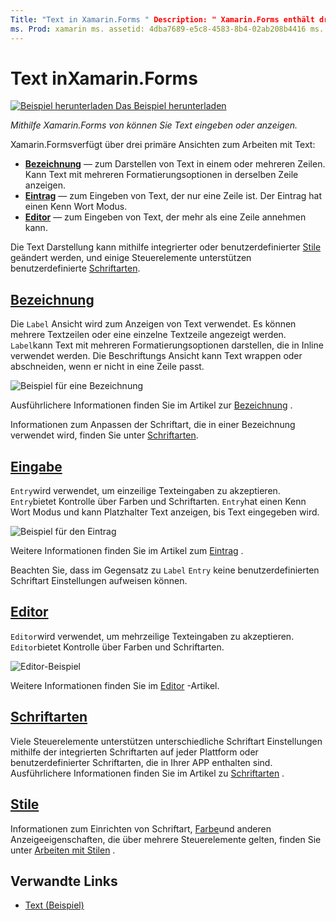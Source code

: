 ```yaml
---
Title: "Text in Xamarin.Forms " Description: " Xamarin.Forms enthält drei primäre Ansichten zum Arbeiten mit Text. in diesem Artikel wird erläutert, wie Sie diese zum eingeben und Anzeigen von Text in Xamarin.Forms Anwendungen verwenden.
ms. Prod: xamarin ms. assetid: 4dba7689-e5c8-4583-8b4-02ab208b4416 ms. Technology: xamarin-Forms Author: davidbritch ms. Author: dabritch ms. Date: 10/26/2018 NO-LOC: [ Xamarin.Forms , Xamarin.Essentials ]
---
```


# <a name="text-in-xamarinforms"></a>Text inXamarin.Forms

[![Beispiel herunterladen](~/media/shared/download.png) Das Beispiel herunterladen](https://docs.microsoft.com/samples/xamarin/xamarin-forms-samples/userinterface-text)

_Mithilfe Xamarin.Forms von können Sie Text eingeben oder anzeigen._

Xamarin.Formsverfügt über drei primäre Ansichten zum Arbeiten mit Text:

- **[Bezeichnung](#label)** &mdash; zum Darstellen von Text in einem oder mehreren Zeilen. Kann Text mit mehreren Formatierungsoptionen in derselben Zeile anzeigen.
- **[Eintrag](#entry)** &mdash; zum Eingeben von Text, der nur eine Zeile ist. Der Eintrag hat einen Kenn Wort Modus.
- **[Editor](#editor)** &mdash; zum Eingeben von Text, der mehr als eine Zeile annehmen kann.

Die Text Darstellung kann mithilfe integrierter oder benutzerdefinierter [Stile](#styles) geändert werden, und einige Steuerelemente unterstützen benutzerdefinierte [Schriftarten](#fonts).

## <a name="label"></a>[Bezeichnung](label.md)

Die `Label` Ansicht wird zum Anzeigen von Text verwendet. Es können mehrere Textzeilen oder eine einzelne Textzeile angezeigt werden. `Label`kann Text mit mehreren Formatierungsoptionen darstellen, die in Inline verwendet werden. Die Beschriftungs Ansicht kann Text wrappen oder abschneiden, wenn er nicht in eine Zeile passt.

![Beispiel für eine Bezeichnung](images/label.png)

Ausführlichere Informationen finden Sie im Artikel zur [Bezeichnung](label.md) .

Informationen zum Anpassen der Schriftart, die in einer Bezeichnung verwendet wird, finden Sie unter [Schriftarten](fonts.md).

## <a name="entry"></a>[Eingabe](entry.md)

`Entry`wird verwendet, um einzeilige Texteingaben zu akzeptieren. `Entry`bietet Kontrolle über Farben und Schriftarten. `Entry`hat einen Kenn Wort Modus und kann Platzhalter Text anzeigen, bis Text eingegeben wird.

![Beispiel für den Eintrag](images/entry.png)

Weitere Informationen finden Sie im Artikel zum [Eintrag](entry.md) .

Beachten Sie, dass im Gegensatz zu `Label` `Entry` keine benutzerdefinierten Schriftart Einstellungen aufweisen können.

## <a name="editor"></a>[Editor](editor.md)

`Editor`wird verwendet, um mehrzeilige Texteingaben zu akzeptieren. `Editor`bietet Kontrolle über Farben und Schriftarten.

![Editor-Beispiel](images/editor.png)

Weitere Informationen finden Sie im [Editor](editor.md) -Artikel.

## <a name="fonts"></a>[Schriftarten](fonts.md)

Viele Steuerelemente unterstützen unterschiedliche Schriftart Einstellungen mithilfe der integrierten Schriftarten auf jeder Plattform oder benutzerdefinierter Schriftarten, die in Ihrer APP enthalten sind. Ausführlichere Informationen finden Sie im Artikel zu [Schriftarten](fonts.md) .

## <a name="styles"></a>[Stile](styles.md)

Informationen zum Einrichten von Schriftart, [Farbe](~/xamarin-forms/user-interface/colors.md)und anderen Anzeigeeigenschaften, die über mehrere Steuerelemente gelten, finden Sie unter [Arbeiten mit Stilen](~/xamarin-forms/user-interface/styles/index.md) .

## <a name="related-links"></a>Verwandte Links

- [Text (Beispiel)](https://docs.microsoft.com/samples/xamarin/xamarin-forms-samples/userinterface-text)
